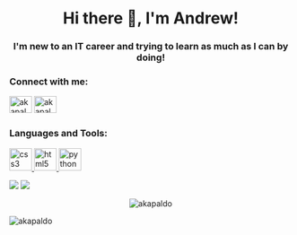 <h1 align="center">Hi there 👋, I'm Andrew!</h1>
<h3 align="center">I'm new to an IT career and trying to learn as much as I can by doing!</h3>

<p align="left"> </p>
<h3 align="left">Connect with me:</h3>

<a href="https://linkedin.com/in/andrew-kapaldo" target="blank"><img src="https://cdn.jsdelivr.net/npm/simple-icons@3.0.1/icons/linkedin.svg" alt="akapaldo" height="30" width="40" /></a>
<a href="https://instagram.com/akapald1" target="blank"><img src="https://cdn.jsdelivr.net/npm/simple-icons@3.0.1/icons/instagram.svg" alt="akapald1" height="30" width="40" /></a>


<h3 align="left">Languages and Tools:</h3>
<p align="left"> <a href="https://www.w3schools.com/css/" target="_blank"> <img src="https://devicons.github.io/devicon/devicon.git/icons/css3/css3-original-wordmark.svg" alt="css3" width="40" height="40"/> </a> <a href="https://www.w3.org/html/" target="_blank"> <img src="https://devicons.github.io/devicon/devicon.git/icons/html5/html5-original-wordmark.svg" alt="html5" width="40" height="40"/> </a> <a href="https://www.python.org" target="_blank"> <img src="https://devicons.github.io/devicon/devicon.git/icons/python/python-original.svg" alt="python" width="40" height="40"/> </a> </p>

![](https://img.shields.io/badge/Code-Python-informational?style=flat&logo=https://github.com/AKapaldo/AKapaldo/images/python.svg&logoColor=white&color=blue)
![](https://img.shields.io/badge/Code-PowerShell-informational?style=flat&logo=https://github.com/AKapaldo/AKapaldo/images/powershell.svg&logoColor=white&color=blue)


<p align="center"><img align="center" src="https://github-readme-stats.vercel.app/api?username=akapaldo&show_icons=true" alt="akapaldo" /></p>
<p align="left"> <img src="https://komarev.com/ghpvc/?username=akapaldo&label=Profile%20views&color=0e75b6&style=flat" alt="akapaldo" /> </p>
